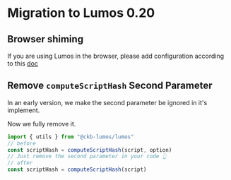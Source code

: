 # Migration to Lumos 0.20

## Browser shiming

If you are using Lumos in the browser, please add configuration according to
this [doc](../recipes/cra-vite-webpack-or-other)

## Remove `computeScriptHash` Second Parameter

In an early version, we make the second parameter be ignored in it's implement.

Now we fully remove it.

```ts
import { utils } from "@ckb-lumos/lumos"
// before
const scriptHash = computeScriptHash(script, option)
// Just remove the second parameter in your code 👆
// after
const scriptHash = computeScriptHash(script)
```
